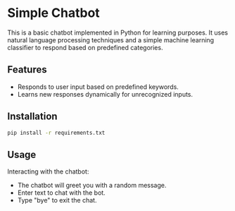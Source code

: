 # Simple Chatbot


This is a basic chatbot implemented in Python for learning purposes. It uses natural language processing techniques and a simple machine learning classifier to respond based on predefined categories.

## Features

 - Responds to user input based on predefined keywords.
- Learns new responses dynamically for unrecognized inputs.

## Installation


```bash
pip install -r requirements.txt
```

## Usage

Interacting with the chatbot:

- The chatbot will greet you with a random message.
 - Enter text to chat with the bot.
- Type "bye" to exit the chat.